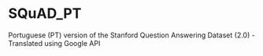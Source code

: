 # SQuAD_PT
Portuguese (PT) version of the Stanford Question Answering Dataset (2.0) - Translated using Google API
